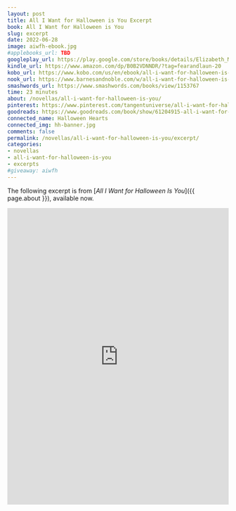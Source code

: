 ```yaml
---
layout: post
title: All I Want for Halloween is You Excerpt
book: All I Want for Halloween is You
slug: excerpt
date: 2022-06-28
image: aiwfh-ebook.jpg
#applebooks_url: TBD
googleplay_url: https://play.google.com/store/books/details/Elizabeth_Myles_All_I_Want_for_Halloween_Is_You?id=Os92EAAAQBAJ
kindle_url: https://www.amazon.com/dp/B0B2VDNNDR/?tag=fearandlaun-20
kobo_url: https://www.kobo.com/us/en/ebook/all-i-want-for-halloween-is-you
nook_url: https://www.barnesandnoble.com/w/all-i-want-for-halloween-is-you-elizabeth-myles/1141587104?ean=2940186582212
smashwords_url: https://www.smashwords.com/books/view/1153767
time: 23 minutes
about: /novellas/all-i-want-for-halloween-is-you/
pinterest: https://www.pinterest.com/tangentuniverse/all-i-want-for-halloween-is-you/
goodreads: https://www.goodreads.com/book/show/61204915-all-i-want-for-halloween-is-you
connected_name: Halloween Hearts
connected_img: hh-banner.jpg
comments: false
permalink: /novellas/all-i-want-for-halloween-is-you/excerpt/
categories: 
- novellas
- all-i-want-for-halloween-is-you
- excerpts
#giveaway: aiwfh
---
```


The following excerpt is from [*All I Want for Halloween Is You*]({{ page.about }}), available now.

<iframe type="text/html" width="650" height="675" frameborder="0" allowfullscreen style="max-width:100%" src="https://read.amazon.com/kp/card?asin=B0B2VDNNDR&preview=inline&linkCode=kpe&ref_=cm_sw_r_kb_dp_yfBqFbZBJNXZ8&tag=fearandlaun-20" ></iframe> 
